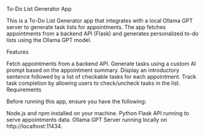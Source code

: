 To-Do List Generator App

This is a To-Do List Generator app that integrates with a local Ollama GPT server to generate task lists for appointments. The app fetches appointments from a backend API (Flask) and generates personalized to-do lists using the Ollama GPT model.

Features

Fetch appointments from a backend API.
Generate tasks using a custom AI prompt based on the appointment summary.
Display an introductory sentence followed by a list of checkable tasks for each appointment.
Track task completion by allowing users to check/uncheck tasks in the list.
Requirements

Before running this app, ensure you have the following:

Node.js and npm installed on your machine.
Python Flask API running to serve appointments data.
Ollama GPT Server running locally on http://localhost:11434.
